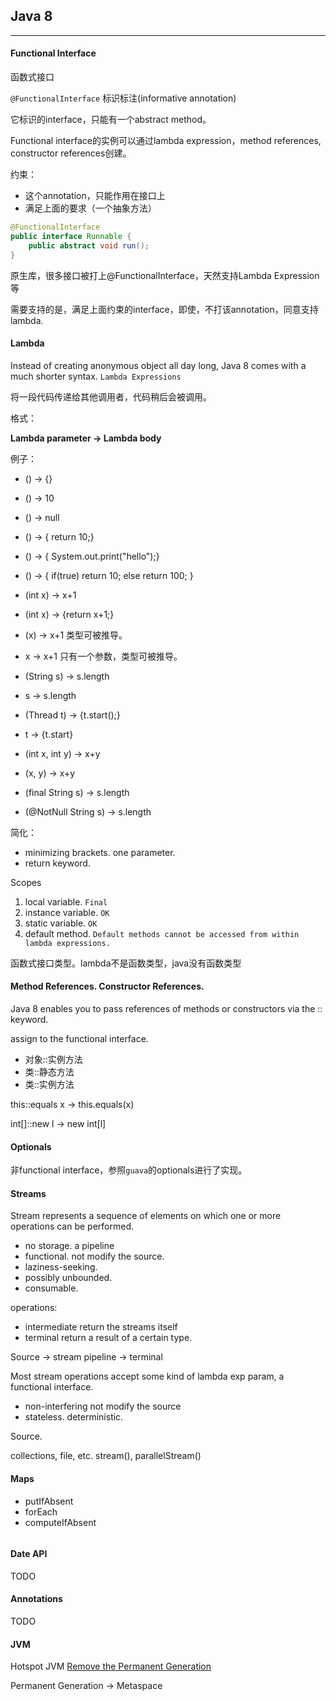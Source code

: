 ## Java 8

---

#### Functional Interface

函数式接口

`@FunctionalInterface` 标识标注(informative annotation)

它标识的interface，只能有一个abstract method。

Functional interface的实例可以通过lambda expression，method references, constructor references创建。

约束：

- 这个annotation，只能作用在接口上
- 满足上面的要求（一个抽象方法）

```java
@FunctionalInterface
public interface Runnable {
    public abstract void run();
}
```

原生库，很多接口被打上@FunctionalInterface，天然支持Lambda Expression等

需要支持的是，满足上面约束的interface，即使，不打该annotation，同意支持lambda.


#### Lambda

Instead of creating anonymous object all day long, Java 8 comes with a much shorter syntax. `Lambda Expressions`

将一段代码传递给其他调用者，代码稍后会被调用。

格式：

**Lambda parameter -> Lambda body**

例子：

- () -> {}
- () -> 10
- () -> null
- () -> { return 10;}
- () -> { System.out.print("hello");}
- () -> {
    if(true) return 10; else return 100;
}

- (int x) -> x+1
- (int x) -> {return x+1;}
- (x) -> x+1   类型可被推导。
- x -> x+1     只有一个参数，类型可被推导。

- (String s) -> s.length
- s -> s.length
- (Thread t) -> {t.start();}
- t -> {t.start}

- (int x, int y) -> x+y
- (x, y) -> x+y

- (final String s) -> s.length
- (@NotNull String s) -> s.length

简化：

- minimizing brackets. one parameter.
- return keyword.

Scopes

1. local variable.  `Final`
2. instance variable. `OK`
3. static variable.  `OK`
4. default method.  `Default methods cannot be accessed from within lambda expressions.`

函数式接口类型。lambda不是函数类型，java没有函数类型

#### Method References. Constructor References.

Java 8 enables you to pass references of methods or constructors via the :: keyword.

assign to the functional interface.

- 对象::实例方法
- 类::静态方法
- 类::实例方法

this::equals    x -> this.equals(x)

int[]::new     l -> new int[l]

#### Optionals

非functional interface，参照`guava`的optionals进行了实现。

#### Streams

Stream represents a sequence of elements on which one or more operations can be performed.

- no storage.  a pipeline
- functional.  not modify the source.
- laziness-seeking.
- possibly unbounded.
- consumable.

operations:

- intermediate return the streams itself
- terminal   return a result of a certain type.


Source  -> stream pipeline ->   terminal


Most stream operations accept some kind of lambda exp param, a functional interface.


- non-interfering     not modify the source
- stateless.   deterministic.

Source.

collections, file, etc.   stream(), parallelStream()

#### Maps

- putIfAbsent
- forEach
- computeIfAbsent

```java
```

#### Date API

TODO

#### Annotations

TODO

#### JVM

Hotspot JVM [Remove the Permanent Generation](http://openjdk.java.net/jeps/122)

Permanent Generation -> Metaspace
